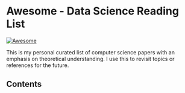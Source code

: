 # Awesome - Data Science Reading List

[![Awesome](https://cdn.rawgit.com/sindresorhus/awesome/d7305f38d29fed78fa85652e3a63e154dd8e8829/media/badge.svg)](https://github.com/sindresorhus/awesome)

This is my personal curated list of computer science papers with an emphasis on theoretical understanding. I use this to revisit topics or references for the future. 

## Contents
